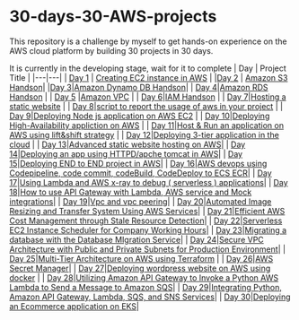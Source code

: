 # 30-days-30-AWS-projects
This repository is a challenge by myself to get hands-on experience on the AWS cloud platform by building 30 projects in 30 days.

It is currently in the developing stage, wait for it to complete
| Day | Project Title |
|---|---|
| [Day 1](https://github.com/Charan-happy/30-days-30-AWS-projects/blob/main/day1/project_overview.md) | [Creating EC2 instance in AWS](https://github.com/Charan-happy/30-days-30-AWS-projects/blob/main/day1/project_overview.md) |
|[Day 2](https://github.com/Charan-happy/30-days-30-AWS-projects/blob/main/Day%202/overview.md) | [Amazon S3 Handson](https://github.com/Charan-happy/30-days-30-AWS-projects/blob/main/Day%202/overview.md)|
|[Day 3](https://github.com/Charan-happy/30-days-30-AWS-projects/blob/main/day3/overview.md)|[Amazon Dynamo DB Handson](https://github.com/Charan-happy/30-days-30-AWS-projects/blob/main/day3/overview.md)|
| [Day 4](https://github.com/Charan-happy/30-days-30-AWS-projects/blob/main/day%204/overview.md)|[Amazon RDS Handson](https://github.com/Charan-happy/30-days-30-AWS-projects/blob/main/day%204/overview.md) |
| [Day 5](https://github.com/Charan-happy/30-days-30-AWS-projects/blob/main/day%205/overview.md) |[Amazon VPC](https://github.com/Charan-happy/30-days-30-AWS-projects/blob/main/day%205/overview.md) |
| [Day 6](https://github.com/Charan-happy/30-days-30-AWS-projects/blob/main/Day%206/overview.md)|[IAM Handson](https://github.com/Charan-happy/30-days-30-AWS-projects/blob/main/Day%206/overview.md) | 
| [Day 7](https://github.com/Charan-happy/30-days-30-AWS-projects/blob/main/Day%207/overview.md)|[Hosting a static website](https://github.com/Charan-happy/30-days-30-AWS-projects/blob/main/Day%207/overview.md) |
| [Day 8](https://github.com/Charan-happy/30-days-30-AWS-projects/blob/main/Day%208/overview.md)|[script to report the usage of aws in your project](https://github.com/Charan-happy/30-days-30-AWS-projects/blob/main/Day%208/overview.md) |
| [Day 9](https://github.com/Charan-happy/30-days-30-AWS-projects/blob/main/Day%209/overview.md)|[Deploying Node js application on AWS EC2](https://github.com/Charan-happy/30-days-30-AWS-projects/blob/main/Day%209/overview.md) |
| [Day 10](https://github.com/Charan-happy/30-days-30-AWS-projects/tree/main/Day%2010)|[Deploying High-Availability appliction on AWS](https://github.com/Charan-happy/30-days-30-AWS-projects/edit/main/Day%2010/overview.md) |
| [Day 11](https://github.com/Charan-happy/30-days-30-AWS-projects/blob/main/Day%2011/overview.md.txt)|[Host & Run an application on AWS using lift&shift strategy](https://github.com/Charan-happy/30-days-30-AWS-projects/blob/main/Day%2011/overview.md.txt) |
| [Day 12](https://github.com/charan-happy/30-days-30-AWS-projects/blob/main/Day%2012/Overview.md)|[Deploying 3-tier application in the cloud](https://github.com/charan-happy/30-days-30-AWS-projects/blob/main/Day%2012/Overview.md) |
| [Day 13](https://github.com/Charan-happy/30-days-30-AWS-projects/edit/main/Day%2013/overview.md.txt)|[Advanced static website hosting on AWS](https://github.com/Charan-happy/30-days-30-AWS-projects/edit/main/Day%2013/overview.md.txt)|
| [Day 14](https://github.com/Charan-happy/30-days-30-AWS-projects/edit/main/Day%2014/overview.md.txt)|[Deploying an app using HTTPD/apche tomcat in AWS](https://github.com/Charan-happy/30-days-30-AWS-projects/edit/main/Day%2014/overview.md.txt)|
| [Day 15](https://github.com/Charan-happy/30-days-30-AWS-projects/blob/main/Day%2015/overview.md)|[Deploying END to END project in AWS](https://github.com/Charan-happy/30-days-30-AWS-projects/blob/main/Day%2015/overview.md)|
| [Day 16](https://github.com/Charan-happy/30-days-30-AWS-projects/blob/main/Day%2016/overview.md)|[AWS devops using Codepipeline, code commit, codeBuild, CodeDeploy to ECS ECR](https://github.com/Charan-happy/30-days-30-AWS-projects/blob/main/Day%2016/overview.md)|
| [Day 17](https://github.com/Charan-happy/30-days-30-AWS-projects/blob/main/Day%2017/overview.md)|[Using Lambda and AWS x-ray to debug ( serverless ) applications](https://github.com/Charan-happy/30-days-30-AWS-projects/blob/main/Day%2017/overview.md)|
| [Day 18](https://github.com/Charan-happy/30-days-30-AWS-projects/blob/main/Day%2018/overview.md)|[How to use API Gateway with Lambda, AWS service and Mock integrations](https://github.com/Charan-happy/30-days-30-AWS-projects/blob/main/Day%2018/overview.md)|
| [Day 19](https://github.com/Charan-happy/30-days-30-AWS-projects/blob/main/Day%2019/overview.md.txt)|[Vpc and vpc peering](https://github.com/charan-happy/30-days-30-AWS-projects/blob/main/Day%2019/VPC%20and%20VPC%20Peering%20Demo.md)|
| [Day 20](https://github.com/Charan-happy/30-days-30-AWS-projects/blob/main/Day%2020/overview.md)|[Automated Image Resizing and Transfer System Using AWS Services](https://github.com/Charan-happy/30-days-30-AWS-projects/blob/main/Day%2020/overview.md)|
| [Day 21](https://github.com/Charan-happy/30-days-30-AWS-projects/blob/main/Day%2021/overview.md)|[Efficient AWS Cost Management through Stale Resource Detection](https://github.com/Charan-happy/30-days-30-AWS-projects/blob/main/Day%2021/overview.md)|
| [Day 22](https://github.com/Charan-happy/30-days-30-AWS-projects/blob/main/Day%2022/overview.md)|[Serverless EC2 Instance Scheduler for Company Working Hours](https://github.com/Charan-happy/30-days-30-AWS-projects/blob/main/Day%2022/overview.md)|
| [Day 23](https://github.com/charan-happy/30-days-30-AWS-projects/blob/main/Day%2023/overview.md)|[Migrating a database with the Database MIgration Service](https://github.com/charan-happy/30-days-30-AWS-projects/blob/main/Day%2023/overview.md)|
| [Day 24](https://github.com/charan-happy/30-days-30-AWS-projects/blob/main/Day%2024/overview.md)|[Secure VPC Architecture with Public and Private Subnets for Production Environment](https://github.com/charan-happy/30-days-30-AWS-projects/blob/main/Day%2024/overview.md)|
| [Day 25](https://github.com/charan-happy/30-days-30-AWS-projects/blob/main/Day%2025/overview.md)|[Multi-Tier Architecture on AWS using Terraform](https://github.com/charan-happy/30-days-30-AWS-projects/blob/main/Day%2025/overview.md) |
| [Day 26](https://github.com/charan-happy/30-days-30-AWS-projects/blob/main/Day%2026/overview.md)|[AWS Secret Manager](https://github.com/charan-happy/30-days-30-AWS-projects/blob/main/Day%2026/overview.md)|
| [Day 27](https://github.com/charan-happy/30-days-30-AWS-projects/tree/main/Day%2027)|[Deploying wordpress website on AWS using docker](https://github.com/charan-happy/30-days-30-AWS-projects/tree/main/Day%2027) |
| [Day 28]()|[Utilizing Amazon API Gateway to Invoke a Python AWS Lambda to Send a Message to Amazon SQS](https://github.com/charan-happy/30-days-30-AWS-projects/tree/main/Day%2028)|
| [Day 29]()|[Integrating Python, Amazon API Gateway, Lambda, SQS, and SNS Services](https://github.com/charan-happy/30-days-30-AWS-projects/tree/main/Day%2029)|
| [Day 30]()|[Deploying an Ecommerce application on EKS](https://github.com/charan-happy/30-days-30-AWS-projects/tree/main/Day%2030)|

